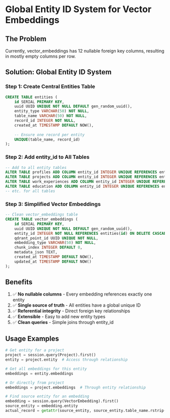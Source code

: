 # Global Entity ID System for Vector Embeddings

## The Problem
Currently, vector_embeddings has 12 nullable foreign key columns, resulting in mostly empty columns per row.

## Solution: Global Entity ID System

### Step 1: Create Central Entities Table
```sql
CREATE TABLE entities (
    id SERIAL PRIMARY KEY,
    uuid UUID UNIQUE NOT NULL DEFAULT gen_random_uuid(),
    entity_type VARCHAR(50) NOT NULL,
    table_name VARCHAR(50) NOT NULL,
    record_id INTEGER NOT NULL,
    created_at TIMESTAMP DEFAULT NOW(),
    
    -- Ensure one record per entity
    UNIQUE(table_name, record_id)
);
```

### Step 2: Add entity_id to All Tables
```sql
-- Add to all entity tables
ALTER TABLE profiles ADD COLUMN entity_id INTEGER UNIQUE REFERENCES entities(id);
ALTER TABLE projects ADD COLUMN entity_id INTEGER UNIQUE REFERENCES entities(id);
ALTER TABLE work_experiences ADD COLUMN entity_id INTEGER UNIQUE REFERENCES entities(id);
ALTER TABLE education ADD COLUMN entity_id INTEGER UNIQUE REFERENCES entities(id);
-- etc. for all tables
```

### Step 3: Simplified Vector Embeddings
```sql
-- Clean vector_embeddings table
CREATE TABLE vector_embeddings (
    id SERIAL PRIMARY KEY,
    uuid UUID UNIQUE NOT NULL DEFAULT gen_random_uuid(),
    entity_id INTEGER NOT NULL REFERENCES entities(id) ON DELETE CASCADE,
    qdrant_point_id UUID UNIQUE NOT NULL,
    embedding_type VARCHAR(50) NOT NULL,
    chunk_index INTEGER DEFAULT 0,
    metadata_json TEXT,
    created_at TIMESTAMP DEFAULT NOW(),
    updated_at TIMESTAMP DEFAULT NOW()
);
```

## Benefits
1. ✅ **No nullable columns** - Every embedding references exactly one entity
2. ✅ **Single source of truth** - All entities have a global unique ID
3. ✅ **Referential integrity** - Direct foreign key relationships
4. ✅ **Extensible** - Easy to add new entity types
5. ✅ **Clean queries** - Simple joins through entity_id

## Usage Examples

```python
# Get entity for a project
project = session.query(Project).first()
entity = project.entity  # Access through relationship

# Get all embeddings for this entity
embeddings = entity.embeddings

# Or directly from project
embeddings = project.embeddings  # Through entity relationship

# Find source entity for an embedding
embedding = session.query(VectorEmbedding).first()
source_entity = embedding.entity
actual_record = getattr(source_entity, source_entity.table_name.rstrip('s'))  # Get actual record
```
